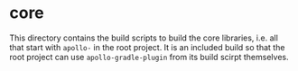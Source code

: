# core

This directory contains the build scripts to build the core libraries, i.e. all that start with `apollo-` in the root project. It is an included build so that the root project can use `apollo-gradle-plugin` from its build scirpt themselves.